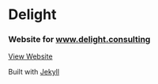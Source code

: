 # Delight
### Website for www.delight.consulting

[View Website](http://delight.consulting/)

Built with [Jekyll](https://jekyllrb.com/)
